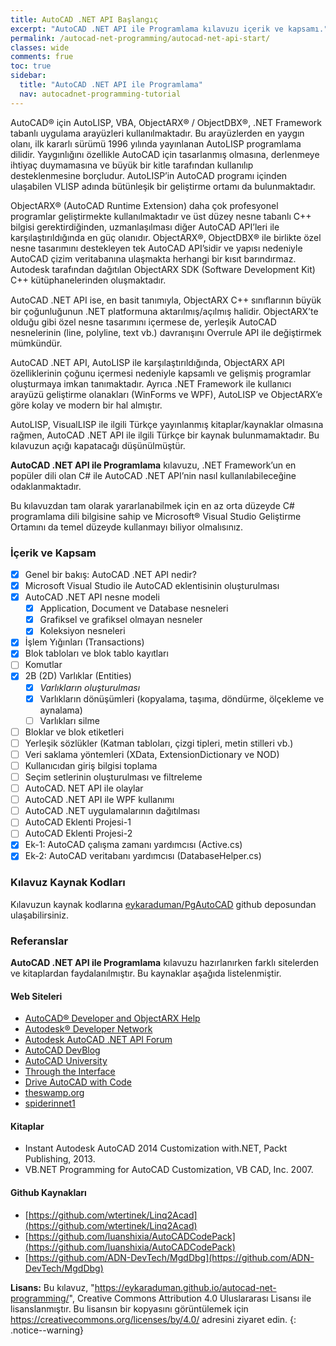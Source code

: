 ```yaml
---
title: AutoCAD .NET API Başlangıç
excerpt: "AutoCAD .NET API ile Programlama kılavuzu içerik ve kapsamı."
permalink: /autocad-net-programming/autocad-net-api-start/
classes: wide
comments: frue
toc: true
sidebar:
  title: "AutoCAD .NET API ile Programlama"
  nav: autocadnet-programming-tutorial
---
```

AutoCAD® için AutoLISP, VBA, ObjectARX® / ObjectDBX®, .NET Framework tabanlı uygulama arayüzleri
kullanılmaktadır. Bu arayüzlerden en yaygın olanı, ilk kararlı sürümü 1996 yılında yayınlanan AutoLISP programlama dilidir. Yaygınlığını özellikle AutoCAD için tasarlanmış olmasına, derlenmeye ihtiyaç duymamasına
ve büyük bir kitle tarafından kullanılıp desteklenmesine borçludur. AutoLISP’in AutoCAD programı içinden
ulaşabilen VLISP adında bütünleşik bir geliştirme ortamı da bulunmaktadır.

ObjectARX® (AutoCAD Runtime Extension) daha çok profesyonel programlar geliştirmekte kullanılmaktadır
ve üst düzey nesne tabanlı C++ bilgisi gerektirdiğinden, uzmanlaşılması diğer AutoCAD API’leri ile karşılaştırıldığında en güç olanıdır. ObjectARX®, ObjectDBX® ile birlikte özel nesne tasarımını destekleyen tek
AutoCAD API’sidir ve yapısı nedeniyle AutoCAD çizim veritabanına ulaşmakta herhangi bir kısıt barındırmaz.
Autodesk tarafından dağıtılan ObjectARX SDK (Software Development Kit) C++ kütüphanelerinden oluşmaktadır.

AutoCAD .NET API ise, en basit tanımıyla, ObjectARX C++ sınıﬂarının büyük bir çoğunluğunun .NET platformuna aktarılmış/açılmış halidir. ObjectARX’te olduğu gibi özel nesne tasarımını içermese de, yerleşik AutoCAD
nesnelerinin (line, polyline, text vb.) davranışını Overrule API ile değiştirmek mümkündür.

AutoCAD .NET API, AutoLISP ile karşılaştırıldığında, ObjectARX API özelliklerinin çoğunu içermesi nedeniyle kapsamlı ve gelişmiş programlar oluşturmaya imkan tanımaktadır. Ayrıca .NET Framework ile kullanıcı
arayüzü geliştirme olanakları (WinForms ve WPF), AutoLISP ve ObjectARX’e göre kolay ve modern bir hal
almıştır.

AutoLISP, VisualLISP ile ilgili Türkçe yayınlanmış kitaplar/kaynaklar olmasına rağmen, AutoCAD .NET API ile ilgili
Türkçe bir kaynak bulunmamaktadır. Bu kılavuzun açığı kapatacağı
düşünülmüştür.

**AutoCAD .NET API ile Programlama** kılavuzu, .NET Framework’un en popüler dili olan C# ile AutoCAD .NET
API’nin nasıl kullanılabileceğine odaklanmaktadır. 

Bu kılavuzdan tam olarak yararlanabilmek için en az orta düzeyde C# programlama dili bilgisine sahip ve Microsoft® Visual Studio Geliştirme Ortamını da temel düzeyde kullanmayı biliyor olmalısınız.

### İçerik ve Kapsam

- [x] Genel bir bakış: AutoCAD .NET API nedir?
- [x] Microsoft Visual Studio ile AutoCAD eklentisinin oluşturulması
- [x] AutoCAD .NET API nesne modeli
  - [x] Application, Document ve Database nesneleri
  - [x] Grafiksel ve grafiksel olmayan nesneler
  - [x] Koleksiyon nesneleri
- [x] İşlem Yığınları (Transactions)
- [x] Blok tabloları ve blok tablo kayıtları
- [ ] Komutlar
- [x] 2B (2D) Varlıklar (Entities)
  - [x] *Varlıkların oluşturulması*
  - [x] Varlıkların dönüşümleri (kopyalama, taşıma, döndürme, ölçekleme ve aynalama) 
  - [ ] Varlıkları silme

- [ ] Bloklar ve blok etiketleri
- [ ] Yerleşik sözlükler (Katman tabloları, çizgi tipleri, metin stilleri vb.)
- [ ] Veri saklama yöntemleri (XData, ExtensionDictionary ve NOD)
- [ ] Kullanıcıdan giriş bilgisi toplama
- [ ] Seçim setlerinin oluşturulması ve filtreleme
- [ ] AutoCAD. NET API ile olaylar
- [ ] AutoCAD .NET API ile WPF kullanımı
- [ ] AutoCAD .NET uygulamalarının dağıtılması
- [ ] AutoCAD Eklenti Projesi-1
- [ ] AutoCAD Eklenti Projesi-2
- [x] Ek-1: AutoCAD çalışma zamanı yardımcısı (Active.cs)
- [x] Ek-2: AutoCAD veritabanı yardımcısı (DatabaseHelper.cs)

### Kılavuz Kaynak Kodları

Kılavuzun kaynak kodlarına [eykaraduman/PgAutoCAD](https://github.com/eykaraduman/PgAutoCAD) github deposundan ulaşabilirsiniz.

### Referanslar

**AutoCAD .NET API ile Programlama** kılavuzu hazırlanırken farklı sitelerden ve kitaplardan faydalanılmıştır. Bu kaynaklar aşağıda listelenmiştir.

#### Web Siteleri

- [AutoCAD® Developer and ObjectARX Help](https://help.autodesk.com/view/OARX/2022/ENU/)
- [Autodesk® Developer Network](https://www.autodesk.com/developer-network/overview)
- [Autodesk AutoCAD .NET API Forum](https://forums.autodesk.com/t5/net/bd-p/152)
- [AutoCAD DevBlog](https://adndevblog.typepad.com/autocad/)
- [AutoCAD University](https://www.autodesk.com/autodesk-university/au-online)
- [Through the Interface](https://www.keanw.com/)
- [Drive AutoCAD with Code](https://drive-cad-with-code.blogspot.com/)
- [theswamp.org](https://www.theswamp.org/)
- [spiderinnet1](https://spiderinnet1.typepad.com/blog/)

#### Kitaplar

- Instant Autodesk AutoCAD 2014 Customization with.NET, Packt Publishing, 2013.
- VB.NET Programming for AutoCAD Customization, VB CAD, Inc. 2007.

#### Github Kaynakları

- [https://github.com/wtertinek/Linq2Acad](https://github.com/wtertinek/Linq2Acad)
- [https://github.com/luanshixia/AutoCADCodePack](https://github.com/luanshixia/AutoCADCodePack)
- [https://github.com/ADN-DevTech/MgdDbg](https://github.com/ADN-DevTech/MgdDbg)

**Lisans:** Bu kılavuz, "https://eykaraduman.github.io/autocad-net-programming/", Creative Commons Attribution 4.0 Uluslararası Lisansı ile lisanslanmıştır. Bu lisansın bir kopyasını görüntülemek için  https://creativecommons.org/licenses/by/4.0/ adresini ziyaret edin.
{: .notice--warning}
